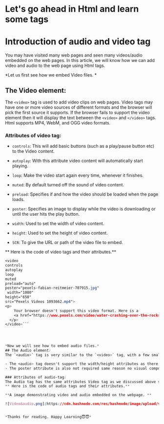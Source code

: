 # Let's go ahead in Html and learn some tags

# Introduction of audio and video tag

You may have visited many web pages and seen many videos/audio embedded on the web pages. In this article, we will know how we can add video and audio to the web page using Html tags.

\*Let us first see how we embed Video files. \*

## The Video element:

The `<video>` tag is used to add video clips on web pages. Video tags may have one or more video sources of different formats and the browser will pick the first source it supports. If the browser fails to support the video element then it will display the text between the `<video>` and `</video>` tags. Html supports MP4, WebM, and OGG video formats.

### Attributes of video tag:

*   `controls`: This will add basic buttons (such as a play/pause button etc) to the Video content.
    
*   `autoplay`: With this attribute video content will automatically start playing.
    
*   `loop`: Make the video start again every time, whenever it finishes.
    
*   `muted`: By default turned off the sound of video content.
    
*   `preload`: Specifies if and how the video should be loaded when the page loads.
    
*   `poster`: Specifies an image to display while the video is downloading or until the user hits the play button.
    
*   `width`: Used to set the width of video content.
    
*   `height`: Used to set the height of video content.
    
*   `SCR`: To give the URL or path of the video file to embed.
    

\*\* Here is the code of video tags and their attributes.\*\*

```css
<video 
controls 
autoplay 
loop 
muted 
preload="auto" 
poster="pexels-fabian-reitmeier-707915.jpg"
 width="1000" 
height="650" 
src="Pexels Videos 1093662.mp4">
<p>
    Your browser doesn't support this video format. Here is a
    <a href="https://www.pexels.com/video/water-crashing-over-the-rocks-1093662/">link to the video</a> instead.
  </p>
</video>``` 




*Now we will see how to embed audio files.*
## The Audio element:
The `<audio>` tag is very similar to the `<video>` tag, with a few small differences as mentioned below.

- The <audio> tag doesn't support the width/height attributes as there is no visual component.
- The poster attribute is also not required same reason no visual component. 

### Attributes of audio-tag:
The Audio tag has the same attributes Video tag as we discussed above such as `controls` `autoplay` `loop` `muted` `preload` `src`. But the audio tag doesn't include `poster`  `width`  and  ` height` attributes.
** Here is the code of audio tags and their attributes.**
```

```css
**A image demonstrating video and audio embedded on the webpage. **

![Video&audio.png](https://cdn.hashnode.com/res/hashnode/image/upload/v1669713630122/cqand3xdz.png align="left")


*Thanks for reading. Happy Learning😇😇*
```